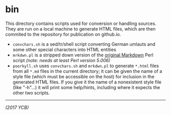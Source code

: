 # bin

This directory contains scripts used for conversion or handling sources.
They are run on a local machine to generate HTML files, which are then
commited to the repository for publication on github.io.

- `convchars.sh` is a sed/tr/shell script converting German umlauts and
  some other special characters into HTML entities
- `mrkdwn.pl` is a stripped down version of the
  [original Markdown]( https://daringfireball.net/projects/markdown/ )
  Perl script _(note: needs at least Perl version 5.006)_
- `poorkyll.sh` uses `convchars.sh` and `mrkdwn.pl` to generate `*.html`
  files from all `*.md` files in the current directory; it can be given
  the name of a style file (which must be accessible on the host) for
  inclusion in the generated HTML files. If you give it the name of a
  nonexistent style file (like "-h"...) it will print some help/hints,
  including where it expects the other two scripts.

---

_(2017 YCB)_
